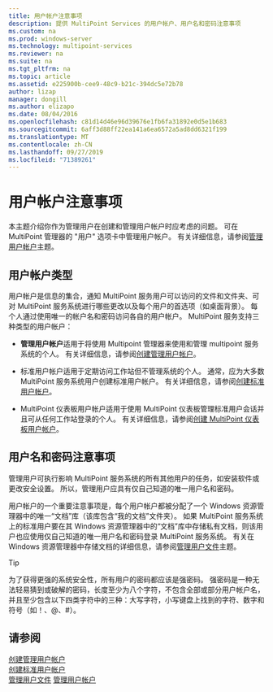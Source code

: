 ```yaml
---
title: 用户帐户注意事项
description: 提供 MultiPoint Services 的用户帐户、用户名和密码注意事项
ms.custom: na
ms.prod: windows-server
ms.technology: multipoint-services
ms.reviewer: na
ms.suite: na
ms.tgt_pltfrm: na
ms.topic: article
ms.assetid: e225900b-cee9-48c9-b21c-394dc5e72b78
author: lizap
manager: dongill
ms.author: elizapo
ms.date: 08/04/2016
ms.openlocfilehash: c81d14d46e96d39676e1fb6fa31892e0d5e1b683
ms.sourcegitcommit: 6aff3d88ff22ea141a6ea6572a5ad8dd6321f199
ms.translationtype: MT
ms.contentlocale: zh-CN
ms.lasthandoff: 09/27/2019
ms.locfileid: "71389261"
---
```

# <a name="user-account-considerations"></a>用户帐户注意事项
本主题介绍你作为管理用户在创建和管理用户帐户时应考虑的问题。 可在 MultiPoint 管理器的 "用户" 选项卡中管理用户帐户。 有关详细信息，请参阅[管理用户帐户](Manage-User-Accounts.md)主题。  
  
## <a name="user-account-types"></a>用户帐户类型  
用户帐户是信息的集合，通知 MultiPoint 服务用户可以访问的文件和文件夹、可对 MultiPoint 服务系统进行哪些更改以及每个用户的首选项（如桌面背景）。 每个人通过使用唯一的帐户名和密码访问各自的用户帐户。 MultiPoint 服务支持三种类型的用户帐户：  
  
-   **管理用户帐户**适用于将使用 Multipoint 管理器来使用和管理 multipoint 服务系统的个人。 有关详细信息，请参阅[创建管理用户帐户](Create-an-Administrative-User-Account.md)。  
  
-   标准用户帐户适用于定期访问工作站但不管理系统的个人。 通常，应为大多数 MultiPoint 服务系统用户创建标准用户帐户。 有关详细信息，请参阅[创建标准用户帐户](Create-a-Standard-User-Account.md)。  
  
-   MultiPoint 仪表板用户帐户适用于使用 MultiPoint 仪表板管理标准用户会话并且可从任何工作站登录的个人。 有关详细信息，请参阅[创建 MultiPoint 仪表板用户帐户](Create-a-MultiPoint-Dashboard-User-Account.md)。  
  
## <a name="user-name-and-password-considerations"></a>用户名和密码注意事项  
管理用户可执行影响 MultiPoint 服务系统的所有其他用户的任务，如安装软件或更改安全设置。 所以，管理用户应具有仅自己知道的唯一用户名和密码。  
  
用户帐户的一个重要注意事项是，每个用户帐户都被分配了一个 Windows 资源管理器中的唯一“文档”库（该库包含“我的文档”文件夹）。 如果 MultiPoint 服务系统上的标准用户要在其 Windows 资源管理器中的“文档”库中存储私有文档，则该用户也应使用仅自己知道的唯一用户名和密码登录 MultiPoint 服务系统。 有关在 Windows 资源管理器中存储文档的详细信息，请参阅[管理用户文件](Manage-User-Files.md)主题。  
  
> [!TIP]  
> 为了获得更强的系统安全性，所有用户的密码都应该是强密码。 强密码是一种无法轻易猜到或破解的密码，长度至少为八个字符，不包含全部或部分用户帐户名，并且至少包含以下四类字符中的三种：大写字符，小写键盘上找到的字符、数字和符号（如！、@、#）。  
  
## <a name="see-also"></a>请参阅  
[创建管理用户帐户](Create-an-Administrative-User-Account.md)  
[创建标准用户帐户](Create-a-Standard-User-Account.md)  
[管理用户文件](Manage-User-Files.md)
[管理用户帐户](Manage-User-Accounts.md)